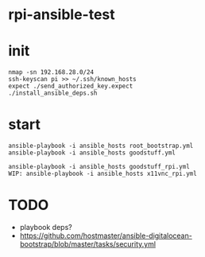 # rpi-ansible-test

# init

    nmap -sn 192.168.28.0/24
    ssh-keyscan pi >> ~/.ssh/known_hosts
    expect ./send_authorized_key.expect
    ./install_ansible_deps.sh

# start

    ansible-playbook -i ansible_hosts root_bootstrap.yml
    ansible-playbook -i ansible_hosts goodstuff.yml
    
    ansible-playbook -i ansible_hosts goodstuff_rpi.yml
    WIP: ansible-playbook -i ansible_hosts x11vnc_rpi.yml

# TODO

 - playbook deps?
 - https://github.com/hostmaster/ansible-digitalocean-bootstrap/blob/master/tasks/security.yml
